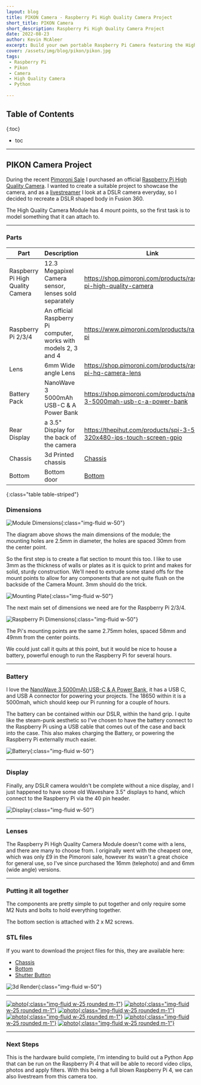 ```yaml
---
layout: blog
title: PIKON Camera - Raspberry Pi High Quality Camera Project
short_title: PIKON Camera
short_description: Raspberry Pi High Quality Camera Project
date: 2022-08-23
author: Kevin McAleer
excerpt: Build your own portable Raspberry Pi Camera featuring the High Quality
cover: /assets/img/blog/pikon/pikon.jpg
tags:
 - Raspberry Pi
 - Pikon
 - Camera
 - High Quality Camera
 - Python
 
---
```


## Table of Contents

{:toc}
* toc

---

## PIKON Camera Project
During the recent [Pimoroni Sale](https://www.pimoroni.com) I purchased an official [Raspberry Pi High Quality Camera](https://shop.pimoroni.com/products/raspberry-pi-high-quality-camera). I wanted to create a suitable project to showcase the camera, and as a [livestreamer](https://www.youtube.com/c/kevinmcaleer28) I look at a DSLR camera everyday, so I decided to recreate a DSLR shaped body in Fusion 360.

The High Quality Camera Module has 4 mount points, so the first task is to model something that it can attach to.

---

### Parts

Part                             | Description                                                     | Link
---------------------------------|-----------------------------------------------------------------|---------------------------------------------------------------------------
Raspberry Pi High Quality Camera | 12.3 Megapixel Camera sensor, lenses sold separately            | <https://shop.pimoroni.com/products/raspberry-pi-high-quality-camera>
Raspberry Pi 2/3/4               | An official Raspberry Pi computer, works with models 2, 3 and 4 | <https://www.pimoroni.com/products/raspberry-pi>
Lens                             | 6mm Wide angle Lens                                             | <https://shop.pimoroni.com/products/raspberry-pi-hq-camera-lens>
Battery Pack                     | NanoWave 3 5000mAh USB-C & A Power Bank                         | <https://shop.pimoroni.com/products/nanowave-3-5000mah-usb-c-a-power-bank>
Rear Display                     | a 3.5" Display for the back of the camera                       | <https://thepihut.com/products/spi-3-5-320x480-ips-touch-screen-gpio>
Chassis                          | 3d Printed chassis                                              | [Chassis](/assets/stl/pikon/chassis.stl)
Bottom                           | Bottom door                                                     | [Bottom](/assets/stl/pikon/bottom.stl)
{:class="table table-striped"}

### Dimensions
![Module Dimensions](/assets/img/blog/pikon/module_dimensions.png){:class="img-fluid w-50"}

The diagram above shows the main dimensions of the module; the mounting holes are 2.5mm in diameter, the holes are spaced 30mm from the center point.

So the first step is to create a flat section to mount this too. I like to use 3mm as the thickness of walls or plates as it is quick to print and makes for solid, sturdy construction. We'll need to extrude some stand offs for the mount points to allow for any components that are not quite flush on the backside of the Camera Mount. 3mm should do the trick.

![Mounting Plate](/assets/img/blog/pikon/mounting_plate.png){:class="img-fluid w-50"}

The next main set of dimensions we need are for the Raspberry Pi 2/3/4. 

![Raspberry Pi Dimensions](/assets/img/blog/pikon/pi_dimensions.png){:class="img-fluid w-50"}

The Pi's mounting points are the same 2.75mm holes, spaced 58mm and 49mm from the center points.

We could just call it quits at this point, but it would be nice to house a battery, powerful enough to run the Raspberry Pi for several hours.

---

### Battery

I love the [NanoWave 3 5000mAh USB-C & A Power Bank](https://shop.pimoroni.com/products/nanowave-3-5000mah-usb-c-a-power-bank), it has a USB C, and USB A connector for powering your projects. The 18650 within it is a 5000mah, which should keep our Pi running for a couple of hours.

The battery can be contained within our DSLR, within the hand grip. I quite like the steam-punk aesthetic so I've chosen to have the battery connect to the Raspberry Pi using a USB cable that comes out of the case and back into the case. This also makes charging the Battery, or powering the Raspberry Pi externally much easier.

![Battery](/assets/img/blog/pikon/battery.png){:class="img-fluid w-50"}

---

### Display
Finally, any DSLR camera wouldn't be complete without a nice display, and I just happened to have some old Waveshare 3.5" displays to hand, which connect to the Raspberry Pi via the 40 pin header.

![Display](/assets/img/blog/pikon/display.png){:class="img-fluid w-50"}

---

### Lenses
The Raspberry Pi High Quality Camera Module doesn't come with a lens, and there are many to choose from. I originally went with the cheapest one, which was only £9 in the Pimoroni sale, however its wasn't a great choice for general use, so I've since purchased the 16mm (telephoto) and and 6mm (wide angle) versions.

---

### Putting it all together

The components are pretty simple to put together and only require some M2 Nuts and bolts to hold everything together.

The bottom section is attached with 2 x M2 screws.

### STL files
If you want to download the project files for this, they are available here:

* [Chassis](/assets/stl/pikon/chassis.stl)
* [Bottom](/assets/stl/pikon/bottom.stl)
* [Shutter Button](/assets/stl/pikon/shutter_button.stl)

![3d Render](/assets/img/blog/pikon/final.png){:class="img-fluid w-50"}

---
[![photo](/assets/img/blog/pikon/pikon.jpg){:class="img-fluid w-25 rounded m-1"}](/assets/img/blog/pikon/pikon.jpg)
[![photo](/assets/img/blog/pikon/pikon05.jpg){:class="img-fluid w-25 rounded m-1"}](/assets/img/blog/pikon/pikon05.jpg)
[![photo](/assets/img/blog/pikon/pikon02.jpg){:class="img-fluid w-25 rounded m-1"}](/assets/img/blog/pikon/pikon02.jpg)
[![photo](/assets/img/blog/pikon/pikon03.jpg){:class="img-fluid w-25 rounded m-1"}](/assets/img/blog/pikon/pikon03.jpg)
[![photo](/assets/img/blog/pikon/pikon04.jpg){:class="img-fluid w-25 rounded m-1"}](/assets/img/blog/pikon/pikon04.jpg)
[![photo](/assets/img/blog/pikon/pikon01.jpg){:class="img-fluid w-25 rounded m-1"}](/assets/img/blog/pikon/pikon01.jpg)

---

### Next Steps

This is the hardware build complete, I'm intending to build out a Python App that can be run on the Raspberry Pi 4 that will be able to record video clips, photos and apply filters. With this being a full blown Raspberry Pi 4, we can also livestream from this camera too.
